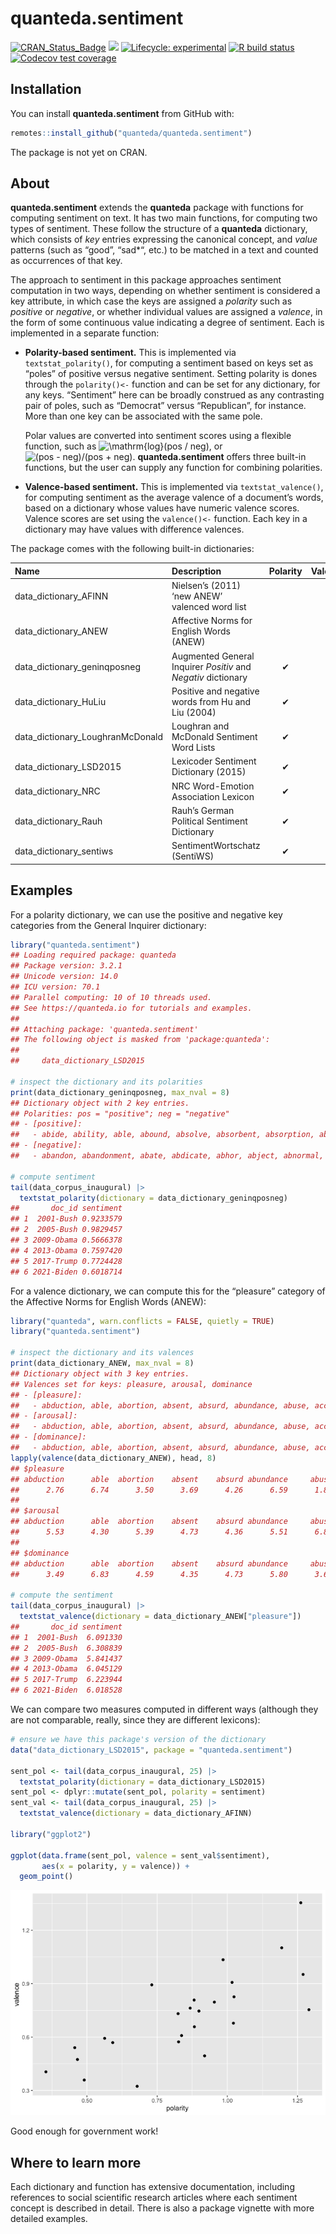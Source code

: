 
# quanteda.sentiment

<!-- badges: start -->

[![CRAN_Status_Badge](http://www.r-pkg.org/badges/version/quanteda.sentiment)](https://cran.r-project.org/package=quanteda.sentiment)
[![](https://img.shields.io/badge/devel%20version-0.3-royalblue.svg)](https://github.com/quanteda/quanteda.sentiment)
[![Lifecycle:
experimental](https://img.shields.io/badge/lifecycle-experimental-orange.svg)](https://www.tidyverse.org/lifecycle/#experimental)
[![R build
status](https://github.com/quanteda/quanteda.sentiment/workflows/R-CMD-check/badge.svg)](https://github.com/quanteda/quanteda.sentiment/actions)
[![Codecov test
coverage](https://codecov.io/gh/quanteda/quanteda.sentiment/branch/master/graph/badge.svg)](https://codecov.io/gh/quanteda/quanteda.sentiment?branch=master)
<!-- badges: end -->

## Installation

You can install **quanteda.sentiment** from GitHub with:

``` r
remotes::install_github("quanteda/quanteda.sentiment")
```

The package is not yet on CRAN.

## About

**quanteda.sentiment** extends the **quanteda** package with functions
for computing sentiment on text. It has two main functions, for
computing two types of sentiment. These follow the structure of a
**quanteda** dictionary, which consists of *key* entries expressing the
canonical concept, and *value* patterns (such as “good”, “sad\*“, etc.)
to be matched in a text and counted as occurrences of that key.

The approach to sentiment in this package approaches sentiment
computation in two ways, depending on whether sentiment is considered a
key attribute, in which case the keys are assigned a *polarity* such as
*positive* or *negative*, or whether individual values are assigned a
*valence*, in the form of some continuous value indicating a degree of
sentiment. Each is implemented in a separate function:

-   **Polarity-based sentiment.** This is implemented via
    `textstat_polarity()`, for computing a sentiment based on keys set
    as “poles” of positive versus negative sentiment. Setting polarity
    is dones through the `polarity()<-` function and can be set for any
    dictionary, for any keys. “Sentiment” here can be broadly construed
    as any contrasting pair of poles, such as “Democrat” versus
    “Republican”, for instance. More than one key can be associated with
    the same pole.

    Polar values are converted into sentiment scores using a flexible
    function, such as
    ![\mathrm{log}(pos / neg)](https://latex.codecogs.com/png.image?%5Cdpi%7B110%7D&space;%5Cbg_white&space;%5Cmathrm%7Blog%7D%28pos%20%2F%20neg%29 "\mathrm{log}(pos / neg)"),
    or
    ![(pos - neg)/(pos + neg)](https://latex.codecogs.com/png.image?%5Cdpi%7B110%7D&space;%5Cbg_white&space;%28pos%20-%20neg%29%2F%28pos%20%2B%20neg%29 "(pos - neg)/(pos + neg)").
    **quanteda.sentiment** offers three built-in functions, but the user
    can supply any function for combining polarities.

-   **Valence-based sentiment.** This is implemented via
    `textstat_valence()`, for computing sentiment as the average valence
    of a document’s words, based on a dictionary whose values have
    numeric valence scores. Valence scores are set using the
    `valence()<-` function. Each key in a dictionary may have values
    with difference valences.

The package comes with the following built-in dictionaries:

| Name                             | Description                                                   | Polarity | Valence |
|:---------------------------------|:--------------------------------------------------------------|:--------:|:-------:|
| data_dictionary_AFINN            | Nielsen’s (2011) ‘new ANEW’ valenced word list                |          |    ✔    |
| data_dictionary_ANEW             | Affective Norms for English Words (ANEW)                      |          |    ✔    |
| data_dictionary_geninqposneg     | Augmented General Inquirer *Positiv* and *Negativ* dictionary |    ✔     |         |
| data_dictionary_HuLiu            | Positive and negative words from Hu and Liu (2004)            |    ✔     |         |
| data_dictionary_LoughranMcDonald | Loughran and McDonald Sentiment Word Lists                    |    ✔     |         |
| data_dictionary_LSD2015          | Lexicoder Sentiment Dictionary (2015)                         |    ✔     |         |
| data_dictionary_NRC              | NRC Word-Emotion Association Lexicon                          |    ✔     |         |
| data_dictionary_Rauh             | Rauh’s German Political Sentiment Dictionary                  |    ✔     |         |
| data_dictionary_sentiws          | SentimentWortschatz (SentiWS)                                 |    ✔     |    ✔    |

## Examples

For a polarity dictionary, we can use the positive and negative key
categories from the General Inquirer dictionary:

``` r
library("quanteda.sentiment")
## Loading required package: quanteda
## Package version: 3.2.1
## Unicode version: 14.0
## ICU version: 70.1
## Parallel computing: 10 of 10 threads used.
## See https://quanteda.io for tutorials and examples.
## 
## Attaching package: 'quanteda.sentiment'
## The following object is masked from 'package:quanteda':
## 
##     data_dictionary_LSD2015

# inspect the dictionary and its polarities
print(data_dictionary_geninqposneg, max_nval = 8)
## Dictionary object with 2 key entries.
## Polarities: pos = "positive"; neg = "negative" 
## - [positive]:
##   - abide, ability, able, abound, absolve, absorbent, absorption, abundance [ ... and 1,645 more ]
## - [negative]:
##   - abandon, abandonment, abate, abdicate, abhor, abject, abnormal, abolish [ ... and 2,002 more ]

# compute sentiment
tail(data_corpus_inaugural) |>
  textstat_polarity(dictionary = data_dictionary_geninqposneg)
##       doc_id sentiment
## 1  2001-Bush 0.9233579
## 2  2005-Bush 0.9829457
## 3 2009-Obama 0.5666378
## 4 2013-Obama 0.7597420
## 5 2017-Trump 0.7724428
## 6 2021-Biden 0.6018714
```

For a valence dictionary, we can compute this for the “pleasure”
category of the Affective Norms for English Words (ANEW):

``` r
library("quanteda", warn.conflicts = FALSE, quietly = TRUE)
library("quanteda.sentiment")

# inspect the dictionary and its valences
print(data_dictionary_ANEW, max_nval = 8)
## Dictionary object with 3 key entries.
## Valences set for keys: pleasure, arousal, dominance 
## - [pleasure]:
##   - abduction, able, abortion, absent, absurd, abundance, abuse, accept [ ... and 2,463 more ]
## - [arousal]:
##   - abduction, able, abortion, absent, absurd, abundance, abuse, accept [ ... and 2,463 more ]
## - [dominance]:
##   - abduction, able, abortion, absent, absurd, abundance, abuse, accept [ ... and 2,463 more ]
lapply(valence(data_dictionary_ANEW), head, 8)
## $pleasure
## abduction      able  abortion    absent    absurd abundance     abuse    accept 
##      2.76      6.74      3.50      3.69      4.26      6.59      1.80      6.80 
## 
## $arousal
## abduction      able  abortion    absent    absurd abundance     abuse    accept 
##      5.53      4.30      5.39      4.73      4.36      5.51      6.83      5.53 
## 
## $dominance
## abduction      able  abortion    absent    absurd abundance     abuse    accept 
##      3.49      6.83      4.59      4.35      4.73      5.80      3.69      5.41

# compute the sentiment
tail(data_corpus_inaugural) |>
  textstat_valence(dictionary = data_dictionary_ANEW["pleasure"])
##       doc_id sentiment
## 1  2001-Bush  6.091330
## 2  2005-Bush  6.308839
## 3 2009-Obama  5.841437
## 4 2013-Obama  6.045129
## 5 2017-Trump  6.223944
## 6 2021-Biden  6.018528
```

We can compare two measures computed in different ways (although they
are not comparable, really, since they are different lexicons):

``` r
# ensure we have this package's version of the dictionary
data("data_dictionary_LSD2015", package = "quanteda.sentiment")

sent_pol <- tail(data_corpus_inaugural, 25) |>
  textstat_polarity(dictionary = data_dictionary_LSD2015)
sent_pol <- dplyr::mutate(sent_pol, polarity = sentiment)
sent_val <- tail(data_corpus_inaugural, 25) |>
  textstat_valence(dictionary = data_dictionary_AFINN)

library("ggplot2")

ggplot(data.frame(sent_pol, valence = sent_val$sentiment),
       aes(x = polarity, y = valence)) +
  geom_point()
```

![](man/images/unnamed-chunk-6-1.png)<!-- -->

Good enough for government work!

## Where to learn more

Each dictionary and function has extensive documentation, including
references to social scientific research articles where each sentiment
concept is described in detail. There is also a package vignette with
more detailed examples.

